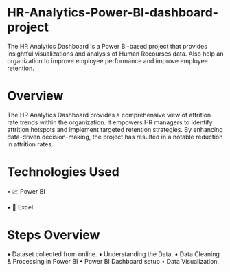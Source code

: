 # HR-Analytics-Power-BI-dashboard-project


The HR Analytics Dashboard is a Power BI-based project that provides insightful visualizations and analysis of Human Recourses data. Also help an organization to improve employee performance and improve employee retention. 


 # Overview

The HR Analytics Dashboard provides a comprehensive view of attrition rate trends within the organization. It empowers HR managers to identify attrition hotspots and implement targeted retention strategies. By enhancing data-driven decision-making, the project has resulted in a notable reduction in attrition rates.


 # Technologies Used

 • 📈	Power BI

 • 🔢	Excel


# Steps Overview

•	Dataset collected from online.
•	Understanding the Data.
•	Data Cleaning & Processing in Power BI
•	Power BI Dashboard setup
•	Data Visualization.




